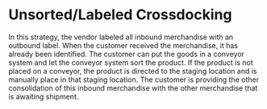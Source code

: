 # Unsorted/Labeled Crossdocking

In this strategy, the vendor labeled all inbound merchandise with an outbound label. When the customer received the merchandise, it has already been identified. The customer can put the goods in a conveyor system and let the conveyor system sort the product. If the product is not placed on a conveyor, the product is directed to the staging location and is manually place in that staging location. The customer is providing the other consolidation of this inbound merchandise with the other merchandise that is awaiting shipment.